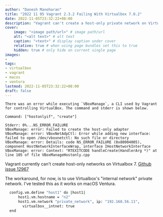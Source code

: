 ```yaml
---
author: "Danesh Manoharan"
title: "2022 11 05 Vagrant 2.3.2 Failing With Virtualbox 7.0.2"
date: 2022-11-05T23:32:22+08:00
description: "Vagrant can't create a host-only private network on Virtualbox 7, use intnet instead." # Post description, shows up below title
cover:
    image: "<image path/url>" # image path/url
    alt: "<alt text>" # alt text
    caption: "<text>" # display caption under cover
    relative: true # when using page bundles set this to true
    hidden: true # only hide on current single page
images:
- 
tags:
- virtualbox
- vagrant
- macos
- ventura
lastmod: 2022-11-05T23:32:22+08:00
draft: false
---
```

```shell
There was an error while executing `VBoxManage`, a CLI used by Vagrant
for controlling VirtualBox. The command and stderr is shown below.

Command: ["hostonlyif", "create"]

Stderr: 0%...NS_ERROR_FAILURE
VBoxManage: error: Failed to create the host-only adapter
VBoxManage: error: VBoxNetAdpCtl: Error while adding new interface: failed to open /dev/vboxnetctl: No such file or directory
VBoxManage: error: Details: code NS_ERROR_FAILURE (0x80004005), component HostNetworkInterfaceWrap, interface IHostNetworkInterface
VBoxManage: error: Context: "RTEXITCODE handleCreate(HandlerArg *)" at line 105 of file VBoxManageHostonly.cpp
```

Vagrant currently can't create host-only networks on Virtualbox 7. [Github issue 12967](https://github.com/hashicorp/vagrant/issues/12967)

The workaround, for now, is to use Virtualbox's "internal network" private network. I've tested this as it works on macOS Ventura.

```bash
  config.vm.define "host1" do |host1|
      host1.vm.hostname = "n2"
      host1.vm.network "private_network", ip: "192.168.56.11",
        virtualbox__intnet: true
  end
```

